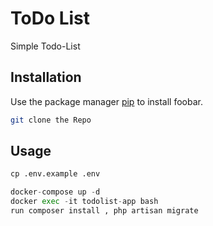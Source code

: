 # ToDo List

Simple Todo-List
## Installation

Use the package manager [pip](https://pip.pypa.io/en/stable/) to install foobar.

```bash
git clone the Repo
```

## Usage

```python
cp .env.example .env

docker-compose up -d
docker exec -it todolist-app bash
run composer install , php artisan migrate

```
